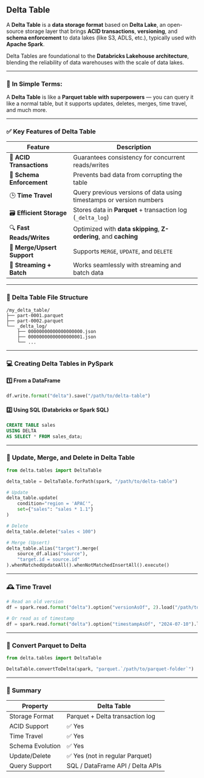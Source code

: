 ## Delta Table

A **Delta Table** is a **data storage format** based on **Delta Lake**, an open-source storage layer that brings **ACID transactions**, **versioning**, and **schema enforcement** to data lakes (like S3, ADLS, etc.), typically used with **Apache Spark**.

Delta Tables are foundational to the **Databricks Lakehouse architecture**, blending the reliability of data warehouses with the scale of data lakes.

---

### 🧠 **In Simple Terms:**

A **Delta Table** is like a **Parquet table with superpowers** — you can query it like a normal table, but it supports updates, deletes, merges, time travel, and much more.

---

### ✅ **Key Features of Delta Table**

| Feature                     | Description                                                         |
| --------------------------- | ------------------------------------------------------------------- |
| 🔄 **ACID Transactions**    | Guarantees consistency for concurrent reads/writes                  |
| 📜 **Schema Enforcement**   | Prevents bad data from corrupting the table                         |
| 🕒 **Time Travel**          | Query previous versions of data using timestamps or version numbers |
| 🗃️ **Efficient Storage**   | Stores data in **Parquet** + transaction log (`_delta_log`)         |
| 🔍 **Fast Reads/Writes**    | Optimized with **data skipping**, **Z-ordering**, and **caching**   |
| 🔧 **Merge/Upsert Support** | Supports `MERGE`, `UPDATE`, and `DELETE`                            |
| 🚀 **Streaming + Batch**    | Works seamlessly with streaming and batch data                      |

---

### 📂 **Delta Table File Structure**

```
/my_delta_table/
├── part-0001.parquet
├── part-0002.parquet
└── _delta_log/
    ├── 00000000000000000000.json
    ├── 00000000000000000001.json
    └── ...
```

---

### 💻 **Creating Delta Tables in PySpark**

#### 1️⃣ **From a DataFrame**

```python
df.write.format("delta").save("/path/to/delta-table")
```

#### 2️⃣ **Using SQL (Databricks or Spark SQL)**

```sql
CREATE TABLE sales
USING DELTA
AS SELECT * FROM sales_data;
```

---

### 🔁 **Update, Merge, and Delete in Delta Table**

```python
from delta.tables import DeltaTable

delta_table = DeltaTable.forPath(spark, "/path/to/delta-table")

# Update
delta_table.update(
    condition="region = 'APAC'",
    set={"sales": "sales * 1.1"}
)

# Delete
delta_table.delete("sales < 100")

# Merge (Upsert)
delta_table.alias("target").merge(
    source_df.alias("source"),
    "target.id = source.id"
).whenMatchedUpdateAll().whenNotMatchedInsertAll().execute()
```

---

### 🕰️ **Time Travel**

```python
# Read an old version
df = spark.read.format("delta").option("versionAsOf", 2).load("/path/to/delta-table")

# Or read as of timestamp
df = spark.read.format("delta").option("timestampAsOf", "2024-07-10").load("/path/to/delta-table")
```

---

### 🔄 **Convert Parquet to Delta**

```python
from delta.tables import DeltaTable

DeltaTable.convertToDelta(spark, "parquet.`/path/to/parquet-folder`")
```

---

### 🧾 Summary

| Property         | Delta Table                      |
| ---------------- | -------------------------------- |
| Storage Format   | Parquet + Delta transaction log  |
| ACID Support     | ✅ Yes                            |
| Time Travel      | ✅ Yes                            |
| Schema Evolution | ✅ Yes                            |
| Update/Delete    | ✅ Yes (not in regular Parquet)   |
| Query Support    | SQL / DataFrame API / Delta APIs |
